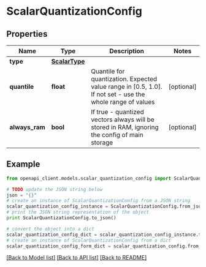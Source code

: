 # ScalarQuantizationConfig


## Properties
Name | Type | Description | Notes
------------ | ------------- | ------------- | -------------
**type** | [**ScalarType**](ScalarType.md) |  | 
**quantile** | **float** | Quantile for quantization. Expected value range in [0.5, 1.0]. If not set - use the whole range of values | [optional] 
**always_ram** | **bool** | If true - quantized vectors always will be stored in RAM, ignoring the config of main storage | [optional] 

## Example

```python
from openapi_client.models.scalar_quantization_config import ScalarQuantizationConfig

# TODO update the JSON string below
json = "{}"
# create an instance of ScalarQuantizationConfig from a JSON string
scalar_quantization_config_instance = ScalarQuantizationConfig.from_json(json)
# print the JSON string representation of the object
print ScalarQuantizationConfig.to_json()

# convert the object into a dict
scalar_quantization_config_dict = scalar_quantization_config_instance.to_dict()
# create an instance of ScalarQuantizationConfig from a dict
scalar_quantization_config_form_dict = scalar_quantization_config.from_dict(scalar_quantization_config_dict)
```
[[Back to Model list]](../README.md#documentation-for-models) [[Back to API list]](../README.md#documentation-for-api-endpoints) [[Back to README]](../README.md)


